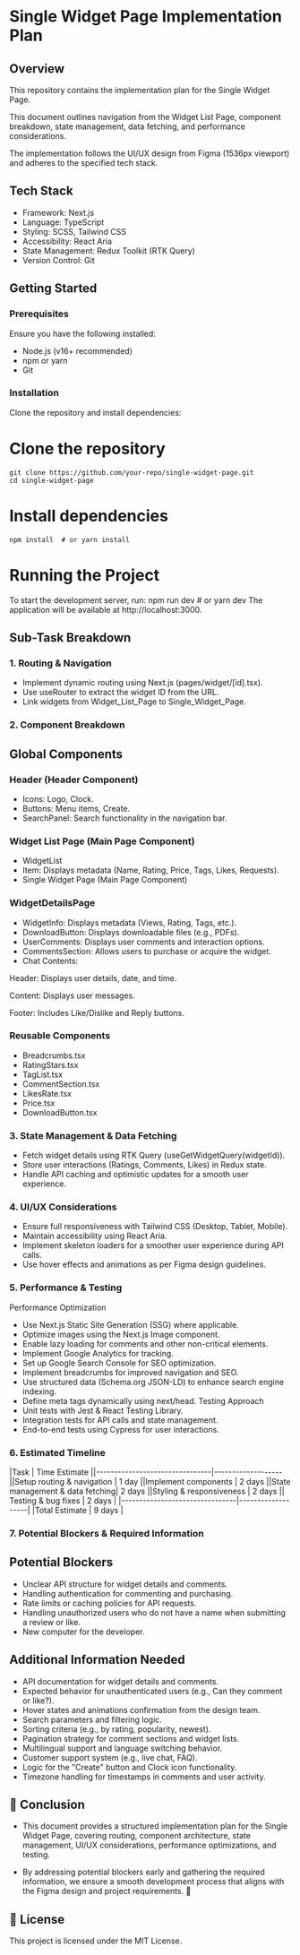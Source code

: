 # Single Widget Page Implementation Plan

## Overview

This repository contains the implementation plan for the Single Widget Page. 

This document outlines navigation from the Widget List Page, component breakdown, state management, data fetching, and performance considerations. 

The implementation follows the UI/UX design from Figma (1536px viewport) and adheres to the specified tech stack.

## Tech Stack

- Framework: Next.js
- Language: TypeScript
- Styling: SCSS, Tailwind CSS
- Accessibility: React Aria
- State Management: Redux Toolkit (RTK Query)
- Version Control: Git

## Getting Started

### Prerequisites

Ensure you have the following installed:

- Node.js (v16+ recommended)
- npm or yarn
- Git

### Installation

Clone the repository and install dependencies:

# Clone the repository
    git clone https://github.com/your-repo/single-widget-page.git
    cd single-widget-page

# Install dependencies
    npm install  # or yarn install

# Running the Project

To start the development server, run:
    npm run dev  # or yarn dev
The application will be available at http://localhost:3000.

## Sub-Task Breakdown

### 1. Routing & Navigation

- Implement dynamic routing using Next.js (pages/widget/[id].tsx).
- Use useRouter to extract the widget ID from the URL.
- Link widgets from Widget_List_Page to Single_Widget_Page.

### 2. Component Breakdown

## Global Components

### Header (Header Component)

- Icons: Logo, Clock.
- Buttons: Menu items, Create.
- SearchPanel: Search functionality in the navigation bar.

### Widget List Page (Main Page Component)

- WidgetList
- Item: Displays metadata (Name, Rating, Price, Tags, Likes, Requests).
- Single Widget Page (Main Page Component)

### WidgetDetailsPage

- WidgetInfo: Displays metadata (Views, Rating, Tags, etc.).
- DownloadButton: Displays downloadable files (e.g., PDFs).
- UserComments: Displays user comments and interaction options.
- CommentsSection: Allows users to purchase or acquire the widget.
- Chat Contents:

Header: Displays user details, date, and time.

Content: Displays user messages.

Footer: Includes Like/Dislike and Reply buttons.

### Reusable Components

- Breadcrumbs.tsx
- RatingStars.tsx
- TagList.tsx
- CommentSection.tsx
- LikesRate.tsx
- Price.tsx
- DownloadButton.tsx

### 3. State Management & Data Fetching

- Fetch widget details using RTK Query (useGetWidgetQuery(widgetId)).
- Store user interactions (Ratings, Comments, Likes) in Redux state.
- Handle API caching and optimistic updates for a smooth user experience.

### 4. UI/UX Considerations

- Ensure full responsiveness with Tailwind CSS (Desktop, Tablet, Mobile).
- Maintain accessibility using React Aria.
- Implement skeleton loaders for a smoother user experience during API calls.
- Use hover effects and animations as per Figma design guidelines.

### 5. Performance & Testing

Performance Optimization
- Use Next.js Static Site Generation (SSG) where applicable.
- Optimize images using the Next.js Image component.
- Enable lazy loading for comments and other non-critical elements.
- Implement Google Analytics for tracking.
- Set up Google Search Console for SEO optimization.
- Implement breadcrumbs for improved navigation and SEO.
- Use structured data (Schema.org JSON-LD) to enhance search engine indexing.
- Define meta tags dynamically using next/head.
Testing Approach
- Unit tests with Jest & React Testing Library.
- Integration tests for API calls and state management.
- End-to-end tests using Cypress for user interactions.

### 6. Estimated Timeline

|Task                            | Time Estimate     ||--------------------------------|-------------------||Setup routing & navigation      | 1 day             ||Implement components            | 2 days            ||State management & data fetching| 2 days            ||Styling & responsiveness        | 2 days            || Testing & bug fixes            |  2 days           |
|--------------------------------|-------------------|
|Total Estimate                  |  9 days           |


### 7. Potential Blockers & Required Information

## Potential Blockers

- Unclear API structure for widget details and comments.
- Handling authentication for commenting and purchasing.
- Rate limits or caching policies for API requests.
- Handling unauthorized users who do not have a name when submitting a review or like.
- New computer for the developer.

## Additional Information Needed

- API documentation for widget details and comments.
- Expected behavior for unauthenticated users (e.g., Can they comment or like?).
- Hover states and animations confirmation from the design team.
- Search parameters and filtering logic.
- Sorting criteria (e.g., by rating, popularity, newest).
- Pagination strategy for comment sections and widget lists.
- Multilingual support and language switching behavior.
- Customer support system (e.g., live chat, FAQ).
- Logic for the "Create" button and Clock icon functionality.
- Timezone handling for timestamps in comments and user activity.

## 📌 Conclusion

- This document provides a structured implementation plan for the Single Widget Page, covering routing, component architecture, state management, UI/UX considerations, performance optimizations, and testing.

- By addressing potential blockers early and gathering the required information, we ensure a smooth development process that aligns with the Figma design and project requirements. 🚀

## 📜 License

This project is licensed under the MIT License.